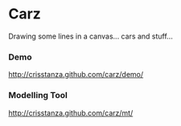 Carz
====

Drawing some lines in a canvas... cars and stuff...


### Demo

http://crisstanza.github.com/carz/demo/


### Modelling Tool

http://crisstanza.github.com/carz/mt/